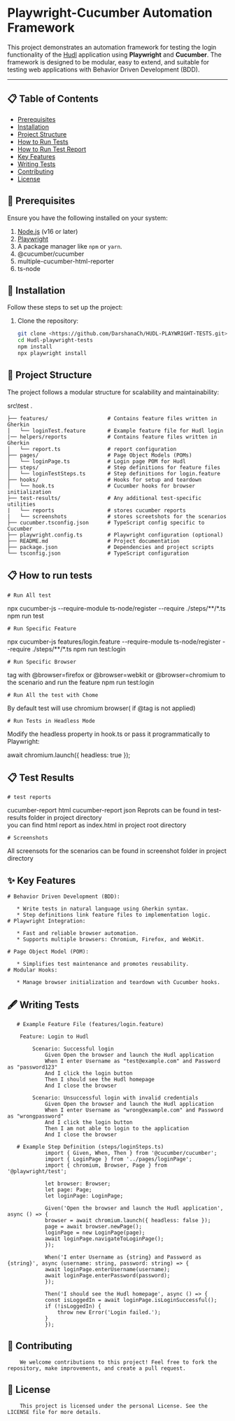 # Playwright-Cucumber Automation Framework

This project demonstrates an automation framework for testing the login functionality of the [Hudl](https://www.hudl.com/) application using **Playwright** and **Cucumber**. The framework is designed to be modular, easy to extend, and suitable for testing web applications with Behavior Driven Development (BDD).

---

## 📋 Table of Contents
- [Prerequisites](#-prerequisites)
- [Installation](#-installation)
- [Project Structure](#-project-structure)
- [How to Run Tests](#-how-to-run-tests)
- [How to Run Test Report](#-test-results)
- [Key Features](#-key-features)
- [Writing Tests](#️-writing-tests)
- [Contributing](#-contributing)
- [License](#-license)
## 🔧 Prerequisites

Ensure you have the following installed on your system:

1. [Node.js](https://nodejs.org/) (v16 or later)
2. [Playwright](https://playwright.dev/)
3. A package manager like `npm` or `yarn`.
4. @cucumber/cucumber
5. multiple-cucumber-html-reporter
6. ts-node
## 🚀 Installation

Follow these steps to set up the project:

1. Clone the repository:
   ```bash
   git clone <https://github.com/DarshanaCh/HUDL-PLAYWRIGHT-TESTS.git>
   cd Hudl-playwright-tests
   npm install
   npx playwright install
## 📂 Project Structure
The project follows a modular structure for scalability and maintainability:

src\test   .

    ├── features/                   # Contains feature files written in Gherkin
    │   └── loginTest.feature       # Example feature file for Hudl login
    |── helpers/reports             # Contains feature files written in Gherkin
    │   └── report.ts               # report configuration     
    ├── pages/                      # Page Object Models (POMs)
    │   └── loginPage.ts            # Login page POM for Hudl
    ├── steps/                      # Step definitions for feature files
    │   └── loginTestSteps.ts       # Step definitions for login.feature
    ├── hooks/                      # Hooks for setup and teardown
    │   └── hook.ts                 # Cucumber hooks for browser initialization
    ├── test-results/               # Any additional test-specific utilities
    |   └── reports                 # stores cucumber reports
    |   └── screenshots             # stores screetshots for the scenarios
    ├── cucumber.tsconfig.json      # TypeScript config specific to Cucumber
    ├── playwright.config.ts        # Playwright configuration (optional)
    ├── README.md                   # Project documentation
    ├── package.json                # Dependencies and project scripts
    └── tsconfig.json               # TypeScript configuration
## 📋 How to run tests
 
    # Run All test

  npx cucumber-js --require-module ts-node/register --require ./steps/**/*.ts
  npm run test

    # Run Specific Feature
  npx cucumber-js features/login.feature --require-module ts-node/register --require ./steps/**/*.ts
  npm run test:login

    # Run Specific Browser
  tag with @browser=firefox or @browser=webkit or @browser=chromium to the scenario and run the feature
    npm run test:login

    # Run All the test with Chome
  By default test will use chromium browser( if @tag is not applied)

    # Run Tests in Headless Mode
  Modify the headless property in hook.ts or pass it programmatically to Playwright:

  await chromium.launch({ headless: true });
## 📋 Test Results
    # test reports
  cucumber-report html
  cucumber-report json
  Reprots can be found in test-results folder in project directory  
  you can find html report as index.html in project root directory

    # Screenshots
  All screensots for the scenarios can be found in screenshot folder in project directory
## ✨ Key Features

    # Behavior Driven Development (BDD):

       * Write tests in natural language using Gherkin syntax.
       * Step definitions link feature files to implementation logic.
    # Playwright Integration:

       * Fast and reliable browser automation.
       * Supports multiple browsers: Chromium, Firefox, and WebKit.

    # Page Object Model (POM):

       * Simplifies test maintenance and promotes reusability.
    # Modular Hooks:

       * Manage browser initialization and teardown with Cucumber hooks.
## 🖋️ Writing Tests
    
       # Example Feature File (features/login.feature)

        Feature: Login to Hudl

            Scenario: Successful login
                Given Open the browser and launch the Hudl application
                When I enter Username as "test@example.com" and Password as "password123"
                And I click the login button
                Then I should see the Hudl homepage
                And I close the browser

            Scenario: Unsuccessful login with invalid credentials
                Given Open the browser and launch the Hudl application
                When I enter Username as "wrong@example.com" and Password as "wrongpassword"
                And I click the login button
                Then I am not able to login to the application
                And I close the browser

       # Example Step Definition (steps/loginSteps.ts)
                import { Given, When, Then } from '@cucumber/cucumber';
                import { LoginPage } from '../pages/loginPage';
                import { chromium, Browser, Page } from '@playwright/test';

                let browser: Browser;
                let page: Page;
                let loginPage: LoginPage;

                Given('Open the browser and launch the Hudl application', async () => {
                browser = await chromium.launch({ headless: false });
                page = await browser.newPage();
                loginPage = new LoginPage(page);
                await loginPage.navigateToLoginPage();
                });

                When('I enter Username as {string} and Password as {string}', async (username: string, password: string) => {
                await loginPage.enterUsername(username);
                await loginPage.enterPassword(password);
                });

                Then('I should see the Hudl homepage', async () => {
                const isLoggedIn = await loginPage.isLoginSuccessful();
                if (!isLoggedIn) {
                    throw new Error('Login failed.');
                }
                });
## 🤝 Contributing
       
        We welcome contributions to this project! Feel free to fork the repository, make improvements, and create a pull request.
## 📝 License
  
        This project is licensed under the personal License. See the LICENSE file for more details.

        







